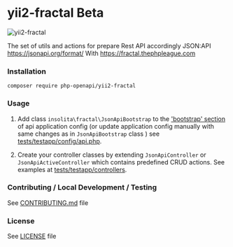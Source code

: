 # yii2-fractal   Beta

![yii2-fractal](https://github.com/php-openapi/yii2-fractal/workflows/yii2-fractal/badge.svg)

The set of utils and actions for prepare Rest API accordingly JSON:API https://jsonapi.org/format/
With https://fractal.thephpleague.com

### Installation

`composer require php-openapi/yii2-fractal`

### Usage

1. Add class `insolita\fractal\JsonApiBootstrap` to the ['bootstrap' section] of api application config
   (or update application config manually with same changes as in `JsonApiBootstrap` class )
   see [tests/testapp/config/api.php](./tests/testapp/config/api.php).
  
2. Create your controller classes by extending `JsonApiController` or `JsonApiActiveController` which contains predefined
   CRUD actions.
   See examples at [tests/testapp/controllers](./tests/testapp/controllers).
 
['bootstrap' section]: https://www.yiiframework.com/doc/guide/2.0/en/runtime-bootstrapping
 


### Contributing / Local Development / Testing

See [CONTRIBUTING.md](CONTRIBUTING.md) file


### License

See [LICENSE](LICENSE) file